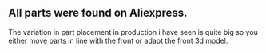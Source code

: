 ## All parts were found on Aliexpress.

The variation in part placement in production i have
seen is quite big so you either move parts in line with the
front or adapt the front 3d model.
